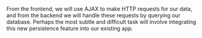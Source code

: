 From the frontend, we will use AJAX to make HTTP requests for our data, and from the backend we will handle these requests by querying our database. Perhaps the most subtle and difficult task will involve integrating this new persistence feature into our existing app.